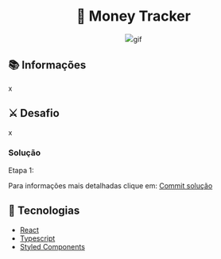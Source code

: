 <h1 align="center">💸 Money Tracker </h1>
<p align="center">
  <img src="/public/toReadme/#.gif">gif
</p>

## :books: Informações
x

## :crossed_swords: Desafio
x

### Solução
Etapa 1:

Para informações mais detalhadas clique em: <a href="">Commit solução</a>

## :pushpin: Tecnologias
<ul>
  <li><a href="https://pt-br.reactjs.org/docs/getting-started.html">React</a></li>
  <li><a href="https://www.typescriptlang.org/docs/">Typescript</a></li>
  <li><a href="https://styled-components.com/docs">Styled Components</a></li>
</ul>
